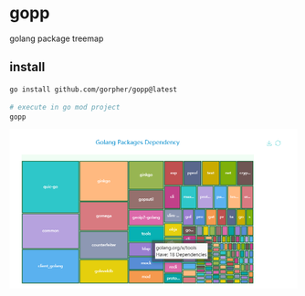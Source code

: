 # gopp
golang package treemap



## install

```bash
go install github.com/gorpher/gopp@latest
```

```bash
# execute in go mod project
gopp
```

![preview](./preview.png)